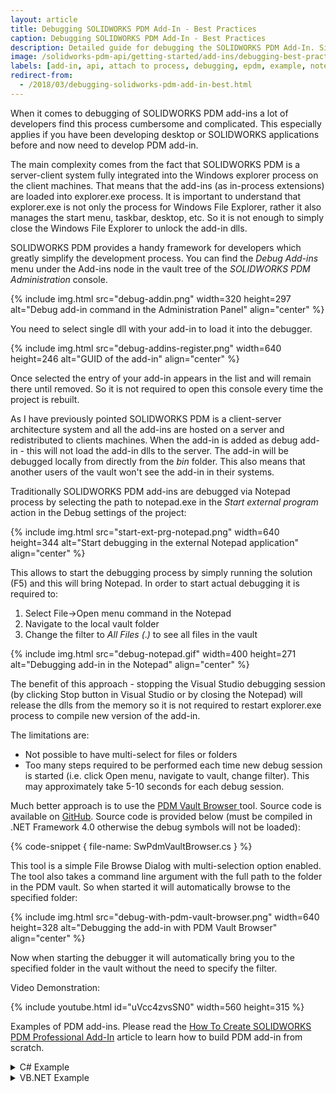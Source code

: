 ```yaml
---
layout: article
title: Debugging SOLIDWORKS PDM Add-In - Best Practices
caption: Debugging SOLIDWORKS PDM Add-In - Best Practices
description: Detailed guide for debugging the SOLIDWORKS PDM Add-In. Simplified debugging using the Vault Browser tool
image: /solidworks-pdm-api/getting-started/add-ins/debugging-best-practices/debug-addin.png
labels: [add-in, api, attach to process, debugging, epdm, example, notepad, pdm, solidworks pdm, visual studio]
redirect-from:
  - /2018/03/debugging-solidworks-pdm-add-in-best.html
---
```

When it comes to debugging of SOLIDWORKS PDM add-ins a lot of developers find this process cumbersome and complicated. This especially applies if you have been developing desktop or SOLIDWORKS applications before and now need to develop PDM add-in.

The main complexity comes from the fact that SOLIDWORKS PDM is a server-client system fully integrated into the Windows explorer process on the client machines. That means that the add-ins (as in-process extensions) are loaded into explorer.exe process. It is important to understand that explorer.exe is not only the process for Windows File Explorer, rather it also manages the start menu, taskbar, desktop, etc. So it is not enough to simply close the Windows File Explorer to unlock the add-in dlls.

SOLIDWORKS PDM provides a handy framework for developers which greatly simplify the development process. You can find the *Debug Add-ins* menu under the Add-ins node in the vault tree of the *SOLIDWORKS PDM Administration* console.

{% include img.html src="debug-addin.png" width=320 height=297 alt="Debug add-in command in the Administration Panel" align="center" %}

You need to select single dll with your add-in to load it into the debugger.

{% include img.html src="debug-addins-register.png" width=640 height=246 alt="GUID of the add-in" align="center" %}

Once selected the entry of your add-in appears in the list and will remain there until removed. So it is not required to open this console every time the project is rebuilt.

As I have previously pointed SOLIDWORKS PDM is a client-server architecture system and all the add-ins are hosted on a server and redistributed to clients machines. When the add-in is added as debug add-in - this will not load the add-in dlls to the server. The add-in will be debugged locally from directly from the *bin* folder. This also means that another users of the vault won't see the add-in in their systems.

Traditionally SOLIDWORKS PDM add-ins are debugged via Notepad process by selecting the path to notepad.exe in the *Start external program* action in the Debug settings of the project:

{% include img.html src="start-ext-prg-notepad.png" width=640 height=344 alt="Start debugging in the external Notepad application" align="center" %}

This allows to start the debugging process by simply running the solution (F5) and this will bring Notepad. In order to start actual debugging it is required to:

1. Select File->Open menu command in the Notepad
1. Navigate to the local vault folder
1. Change the filter to *All Files (*.*)* to see all files in the vault

{% include img.html src="debug-notepad.gif" width=400 height=271 alt="Debugging add-in in the Notepad" align="center" %}

The benefit of this approach - stopping the Visual Studio debugging session (by clicking Stop button in Visual Studio or by closing the Notepad) will release the dlls from the memory so it is not required to restart explorer.exe process to compile new version of the add-in.  

The limitations are:

* Not possible to have multi-select for files or folders
* Too many steps required to be performed each time new debug session is started (i.e. click Open menu, navigate to vault, change filter). This may approximately take 5-10 seconds for each debug session.

Much better approach is to use the [PDM Vault Browser ](https://github.com/codestackdev/pdm-vault-browser/releases/tag/initial)tool. Source code is available on [GitHub](https://github.com/codestackdev/pdm-vault-browser). Source code is provided below (must be compiled in .NET Framework 4.0 otherwise the debug symbols will not be loaded):

{% code-snippet { file-name: SwPdmVaultBrowser.cs } %}

This tool is a simple File Browse Dialog with multi-selection option enabled. The tool also takes a command line argument with the full path to the folder in the PDM vault. So when started it will automatically browse to the specified folder:

{% include img.html src="debug-with-pdm-vault-browser.png" width=640 height=328 alt="Debugging the add-in with PDM Vault Browser" align="center" %}

Now when starting the debugger it will automatically bring you to the specified folder in the vault without the need to specify the filter.  

Video Demonstration:

{% include youtube.html id="uVcc4zvsSN0" width=560 height=315 %}

Examples of PDM add-ins. Please read the [How To Create SOLIDWORKS PDM Professional Add-In](http://www.codestack.net/2018/03/how-to-create-solidworks-pdm.html) article to learn how to build PDM add-in from scratch.

<details>
<summary>C# Example</summary>

{% code-snippet { file-name: PdmHelperSampleAddIn.cs } %}

</details>

<details>
<summary>VB.NET Example</summary>

{% code-snippet { file-name: PdmHelperSampleAddIn.vb } %}

</details>
